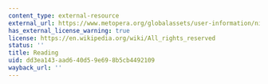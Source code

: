 ```yaml
---
content_type: external-resource
external_url: https://www.metopera.org/globalassets/user-information/nightly-opera-streams/week-8/playbills/121016-lamour.pdf
has_external_license_warning: true
license: https://en.wikipedia.org/wiki/All_rights_reserved
status: ''
title: Reading
uid: dd3ea143-aad6-40d5-9e69-8b5cb4492109
wayback_url: ''
---
```

